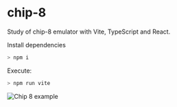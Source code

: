 # chip-8
Study of chip-8 emulator with Vite, TypeScript and React.

Install dependencies
```bash
> npm i
```

Execute: 
```bash
> npm run vite
```

![Chip 8 example](https://i.gyazo.com/10d6eb0aceb3840e1efa9e08710d3039.png)